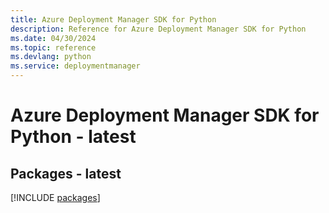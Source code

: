 ```yaml
---
title: Azure Deployment Manager SDK for Python
description: Reference for Azure Deployment Manager SDK for Python
ms.date: 04/30/2024
ms.topic: reference
ms.devlang: python
ms.service: deploymentmanager
---
```

# Azure Deployment Manager SDK for Python - latest
## Packages - latest
[!INCLUDE [packages](deployment-manager-index.md)]